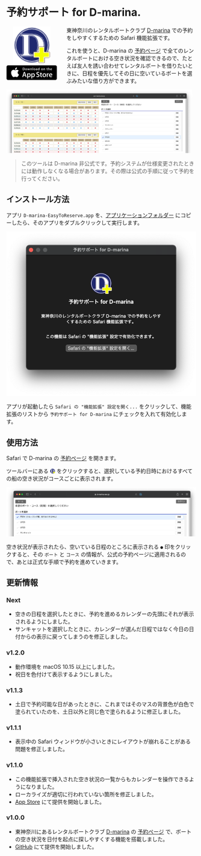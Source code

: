 # 予約サポート for D-marina.

<div style="float: left; text-align: center;">
<a href="https://apps.apple.com/jp/app/id1586571019?mt=12"><img src="Resources/README/Icon.png" width="100px"></a>
<br/>
<a href="https://apps.apple.com/jp/app/id1586571019?mt=12"><img src="Resources/README/Download_on_the_App_Store_Badge.135x40.png" width="135px"/></a>
</div>

<div style="padding-left: 160px; padding-top: 0pt; margin-top: 12px;">
<p>東神奈川のレンタルボートクラブ <a href="http://www.daruma-marine.com">D-marina</a> での予約をしやすくするための Safari 機能拡張です。</p>
<p>これを使うと、D-marina の <a href="https://d-marina.resv.jp/reserve/calendar.php?x=1522390798">予約ページ</a> で全てのレンタルボートにおける空き状況を確認できるので、たとえば友人を誘い合わせてレンタルボートを借りたいときに、日程を優先してその日に空いているボートを選ぶみたいな借り方ができます。</p>
</div>

<img style="clear: both; max-width: 98%" src="Resources/README/show-all-availability.png" alt="Show All Availabilities">

> このツールは D-marina 非公式です。予約システムが仕様変更されたときには動作しなくなる場合があります。その際は公式の手順に従って予約を行ってください。

## インストール方法

アプリ `D-marina-EasyToReserve.app` を、[アプリケーションフォルダー](/Applications) にコピーしたら、そのアプリをダブルクリックして実行します。

![app](Resources/README/app.png)

アプリが起動したら `Safari の "機能拡張" 設定を開く...` をクリックして、機能拡張のリストから `予約サポート for D-marina` にチェックを入れて有効化します。

## 使用方法

Safari で D-marina の [予約ページ](https://d-marina.resv.jp/reserve/calendar.php?x=1522390798) を開きます。

ツールバーにある <img style="width: 1em; height: 1em; vertical-align: baseline; position: relative; top: 0.1em;" src="Resources/README/Icon.png"> をクリックすると、選択している予約日時におけるすべての船の空き状況がコースごとに表示されます。

![toolbar](Resources/README/toolbar.png)

空き状況が表示されたら、空いている日程のところに表示される `●` 印をクリックすると、その `ボート` と `コース` の情報が、公式の予約ページに適用されるので、あとは正式な手順で予約を進めていきます。

## 更新情報

### Next

- 空きの日程を選択したときに、予約を進めるカレンダーの先頭にそれが表示されるようにしました。
- サンキャットを選択したときに、カレンダーが選んだ日程ではなく今日の日付からの表示に戻ってしまうのを修正しました。

### v1.2.0

- 動作環境を macOS 10.15 以上にしました。
- 祝日を色付けて表示するようにしました。

### v1.1.3

- 土日で予約可能な日があったときに、これまではそのマスの背景色が白色で塗られていたのを、土日以外と同じ色で塗られるように修正しました。

### v1.1.1

- 表示中の Safari ウィンドウが小さいときにレイアウトが崩れることがある問題を修正しました。

### v1.1.0

- この機能拡張で挿入された空き状況の一覧からもカレンダーを操作できるようになりました。
- ローカライズが適切に行われていない箇所を修正しました。
- [App Store](https://apps.apple.com/jp/app/%E4%BA%88%E7%B4%84%E3%82%B5%E3%83%9D%E3%83%BC%E3%83%88-for-d-marina/id1586571019?mt=12) にて提供を開始しました。

### v1.0.0

- 東神奈川にあるレンタルボートクラブ [D-marina](http://www.daruma-marine.com) の [予約ページ](https://d-marina.resv.jp/reserve/calendar.php?x=1522390798) で、ボートの空き状況を日付を起点に探しやすくする機能を搭載しました。
- [GitHub](https://github.com/es-kumagai/D-marina-EasyToReserve) にて提供を開始しました。
